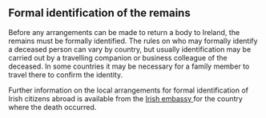 ##  Formal identification of the remains

Before any arrangements can be made to return a body to Ireland, the remains
must be formally identified. The rules on who may formally identify a deceased
person can vary by country, but usually identification may be carried out by a
travelling companion or business colleague of the deceased. In some countries
it may be necessary for a family member to travel there to confirm the
identity.

Further information on the local arrangements for formal identification of
Irish citizens abroad is available from the [ Irish embassy
](https://www.ireland.ie/en/dfa/embassies/) for the country where the death
occurred.
